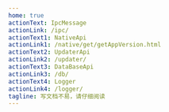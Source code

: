 ```yaml
---
home: true
actionText: IpcMessage
actionLink: /ipc/
actionText1: NativeApi
actionLink1: /native/get/getAppVersion.html
actionText2: UpdaterApi
actionLink2: /updater/
actionText3: DataBaseApi
actionLink3: /db/
actionText4: Logger
actionLink4: /logger/
tagline: 写文档不易，请仔细阅读
---
```

